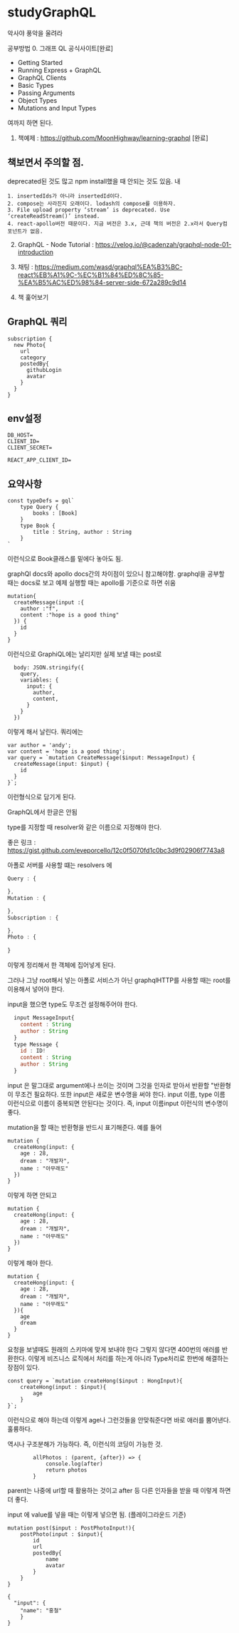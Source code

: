 # studyGraphQL
악사야 풍악을 울려라 

공부방법
0. 그래프 QL 공식사이트[완료]
 - Getting Started
 - Running Express + GraphQL
 - GraphQL Clients
 - Basic Types
 - Passing Arguments
 - Object Types
 - Mutations and Input Types

여까지 하면 된다. 

1. 책예제 : https://github.com/MoonHighway/learning-graphql [완료] 

## 책보면서 주의할 점. 
deprecated된 것도 많고 npm install했을 때 안되는 것도 있음. 내
```
1. insertedIds가 아니라 insertedId이다. 
2. compose는 사라진지 오래이다. lodash의 compose를 이용하자. 
3. File upload property ‘stream’ is deprecated. Use ‘createReadStream()’ instead.
4. react-apollo버전 때문이다. 지금 버전은 3.x, 근데 책의 버전은 2.x라서 Query컴포넌트가 없음.  
```

2. GraphQL - Node Tutorial : https://velog.io/@cadenzah/graphql-node-01-introduction

3. 채팅 : https://medium.com/wasd/graphql%EA%B3%BC-react%EB%A1%9C-%EC%B1%84%ED%8C%85-%EA%B5%AC%ED%98%84-server-side-672a289c9d14

4. 책 훑어보기  

## GraphQL 쿼리
```
subscription {
  new Photo{
    url
    category
    postedBy{
      githubLogin
      avatar
    }
  }
}
```


## env설정
```
DB_HOST= 
CLIENT_ID= 
CLIENT_SECRET= 

REACT_APP_CLIENT_ID= 

```

## 요약사항

```
const typeDefs = gql` 
    type Query {
        books : [Book]
    }
    type Book {
        title : String, author : String
    } 
`
```
이런식으로 Book클래스를 밑에다 놓아도 됨. 

graphQl docs와 apollo docs간의 차이점이 있으니 참고해야함. graphql을 공부할 때는 docs로 보고 예제 실행할 때는 apollo를 기준으로 하면 쉬움
```
mutation{
  createMessage(input :{
    author :"f", 
    content :"hope is a good thing"
  }) {
    id
  }
}
```
이런식으로 GraphiQL에는 날리지만 실제 보낼 때는
post로 
```
  body: JSON.stringify({
    query,
    variables: {
      input: {
        author,
        content,
      }
    }
  })
```
이렇게 해서 날린다. 
쿼리에는
```
var author = 'andy';
var content = 'hope is a good thing';
var query = `mutation CreateMessage($input: MessageInput) {
  createMessage(input: $input) {
    id
  }
}`; 
```
이런형식으로 담기게 된다. 

GraphQL에서 한글은 안됨

type를 지정할 때 resolver와 같은 이름으로 지정해야 한다. 

좋은 링크 : https://gist.github.com/eveporcello/12c0f5070fd1c0bc3d9f02906f7743a8

아폴로 서버를 사용할 떄는 resolvers 에
```js
Query : {

}, 
Mutation : {

}, 
Subscription : {

}, 
Photo : {
  
}
```

이렇게 정리해서 한 객체에 집어넣게 된다. 

그러나 그냥 root해서 넣는 아폴로 서비스가 아닌 graphqlHTTP를 사용할 때는 root를 이용해서 넣어야 한다. 

input을 했으면 type도 무조건 설정해주어야 한다. 
```js
  input MessageInput{
    content : String 
    author : String
  }
  type Message {
    id : ID!
    content : String
    author : String
  }
```

input 은 말그대로 argument에나 쓰이는 것이며 그것을 인자로 받아서 반환할 "반환형이 무조건 필요하다. 또한 input은 새로운 변수명을 써야 한다. input 이름, type 이름 이런식으로 이름이 중복되면 안된다는 것이다. 즉, input 이름input 이런식의 변수명이 좋다. 

mutation을 할 때는 반환형을 반드시 표기해준다. 예를 들어 
```
mutation {
  createHong(input: {
    age : 28, 
    dream : "개발자", 
    name : "아무래도" 
  })
}
```

이렇게 하면 안되고

```
mutation {
  createHong(input: {
    age : 28, 
    dream : "개발자", 
    name : "아무래도" 
  })
}
```

이렇게 해야 한다. 
```
mutation {
  createHong(input: {
    age : 28, 
    dream : "개발자", 
    name : "아무래도" 
  }){
    age
    dream
  }
}
```

요청을 보낼때도 원래의 스키마에 맞게 보내야 한다 그렇지 않다면 400번의 애러를 반환한다. 이렇게 비즈니스 로직에서 처리를 하는게 아니라 Type처리로 한번에 해결하는 장점이 있다. 
```
const query = `mutation createHong($input : HongInput){
    createHong(input : $input){
        age
    }
}`;
```
이런식으로 해야 하는데 이렇게 age나 그런것들을 안맞춰준다면 바로 애러를 뿜어낸다. 훌륭하다. 


역시나 구조분해가 가능하다. 
즉, 이런식의 코딩이 가능한 것. 
```
        allPhotos : (parent, {after}) => {
            console.log(after)
            return photos
        }
```
parent는 나중에 url할 때 활용하는 것이고 after 등 다른 인자들을 받을 때 이렇게 하면 더 좋다.  


input 에 value를 넣을 때는 이렇게 넣으면 됨. (플레이그라운드 기준)
```
mutation post($input : PostPhotoInput!){
    postPhoto(input : $input){
        id
        url
        postedBy{
            name
            avatar
        }
    }
}

{
  "input": {
  	"name": "홍철"
	}
}
``` 
 

 